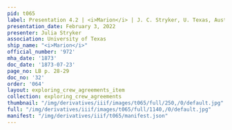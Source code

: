```yaml
---
pid: t065
label: Presentation 4.2 | <i>Marion</i> | J. C. Stryker, U. Texas, Austin | 32
presentation_date: February 3, 2022
presenter: Julia Stryker
association: University of Texas
ship_name: "<i>Marion</i>"
official_number: '972'
mha_date: '1873'
doc_date: '1873-07-23'
page_no: LB p. 28-29
doc_no: '32'
order: '064'
layout: exploring_crew_agreements_item
collection: exploring_crew_agreements
thumbnail: "/img/derivatives/iiif/images/t065/full/250,/0/default.jpg"
full: "/img/derivatives/iiif/images/t065/full/1140,/0/default.jpg"
manifest: "/img/derivatives/iiif/t065/manifest.json"
---
```

